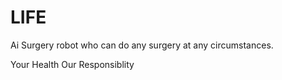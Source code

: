 
# LIFE 



Ai Surgery robot who can do any surgery at any circumstances.

Your Health Our Responsiblity
